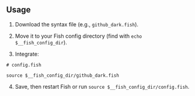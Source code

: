 ## Usage

1. Download the syntax file (e.g., `github_dark.fish`).

2. Move it to your Fish config directory (find with `echo $__fish_config_dir`).

3. Integrate:

```fish
# config.fish

source $__fish_config_dir/github_dark.fish

```

4. Save, then restart Fish or run `source $__fish_config_dir/config.fish`.
